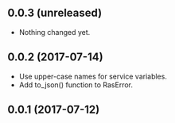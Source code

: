 0.0.3 (unreleased)
------------------

- Nothing changed yet.


0.0.2 (2017-07-14)
------------------

- Use upper-case names for service variables.
- Add to_json() function to RasError.


0.0.1 (2017-07-12)
------------------